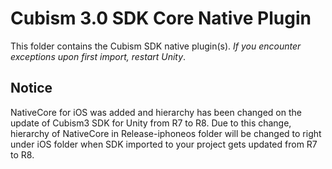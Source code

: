 # Cubism 3.0 SDK Core Native Plugin

This folder contains the Cubism SDK native plugin(s).
*If you encounter exceptions upon first import, restart Unity*.


## Notice
NativeCore for iOS was added and hierarchy has been changed on the update of  Cubism3 SDK for Unity from R7 to R8.
Due to this change, hierarchy of NativeCore in Release-iphoneos folder will be changed to right under iOS folder
when SDK imported to your project gets updated from R7 to R8.
